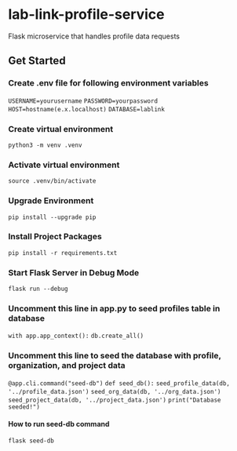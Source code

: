 # lab-link-profile-service
Flask microservice that handles profile data requests

## Get Started

### Create .env file for following environment variables
```USERNAME=yourusername```
```PASSWORD=yourpassword```
```HOST=hostname(e.x.localhost)```
```DATABASE=lablink```

### Create virtual environment
```python3 -m venv .venv```

### Activate virtual environment
```source .venv/bin/activate```

### Upgrade Environment
```pip install --upgrade pip```

### Install Project Packages
```pip install -r requirements.txt```

### Start Flask Server in Debug Mode
```flask run --debug```

### Uncomment this line in app.py to seed profiles table in database
```with app.app_context():```
    ```db.create_all()```

### Uncomment this line to seed the database with profile, organization, and project data
```@app.cli.command("seed-db")```
```def seed_db():```
    ```seed_profile_data(db, '../profile_data.json')```
    ```seed_org_data(db, '../org_data.json')```
    ```seed_project_data(db, '../project_data.json')```
    ```print("Database seeded!")```
    
#### How to run seed-db command
```flask seed-db```
